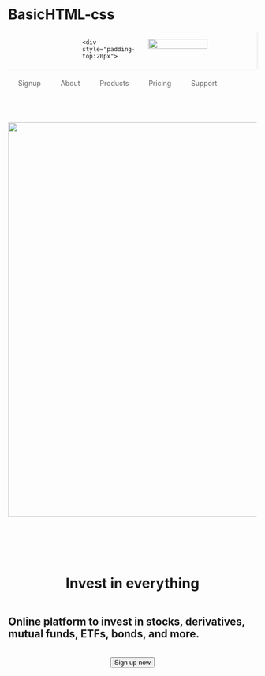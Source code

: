 # BasicHTML-css
<div style="display:flex; justify-content:space-between;padding-left:150px;padding-right:100px;padding-bottom:5px;box-shadow:2px 1px 2px #eee">

    <div style="padding-top:20px">
<img width="120" height="20px" src="logo.svg"></img>
</div>



<div style="display: flex">

<div style="padding:20px;color:#666;cursor:pointer">Signup</div>

<div style="padding:20px;color:#666;cursor:pointer">About</div>

<div style="padding:20px;color:#666;cursor:pointer">Products  </div>

<div style="padding:20px;color:#666;cursor:pointer">Pricing</div>

<div style="padding:20px;color:#666;cursor:pointer">Support</div>

</div>
</div>
<br></br><br>

<div style="display:flex; justify-content:center;">
<img width="800" src="photo.png"/>
</div>

<br></br><br>

<div style="display:flex; justify-content:center">
<h1>Invest in everything</h1>
</div>
<div style="display:flex;justify-content:center ">
<h2>Online platform to invest in stocks, derivatives, mutual funds, ETFs, bonds, and more.</h2>
</div>
<br>
<div style="display:flex;justify-content:center;cursor:pointer">
<button> Sign up now</button>
</div> 



